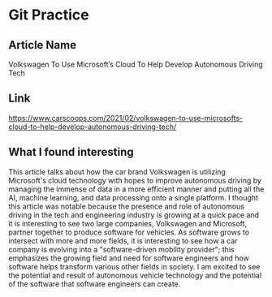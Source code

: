 # Git Practice


## Article Name
Volkswagen To Use Microsoft’s Cloud To Help Develop Autonomous Driving Tech


## Link
https://www.carscoops.com/2021/02/volkswagen-to-use-microsofts-cloud-to-help-develop-autonomous-driving-tech/

## What I found interesting

This article talks about how the car brand Volkswagen is utilizing Microsoft's cloud technology with hopes to improve autonomous driving by managing the immense of data in a more efficient manner and putting all the AI, machine learning, and data processing onto a single platform. I thought this article was notable because the presence and role of autonomous driving in the tech and engineering industry is growing at a quick pace and it is interesting to see two large companies, Volkswagen and Microsoft, partner together to produce software for vehicles. As software grows to intersect with more and more fields, it is interesting to see how a car company is evolving into a "software-driven mobility provider"; this emphasizes the growing field and need for software engineers and how software helps transform various other fields in society. I am excited to see the potential and result of autonomous vehicle technology and the potential of the software that software engineers can create. 





